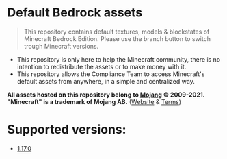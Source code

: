 # Default Bedrock assets

> This repository contains default textures, models & blockstates of Minecraft Bedrock Edition.
> Please use the branch button to switch trough Minecraft versions.

- This repository is only here to help the Minecraft community, there is no intention to redistribute the assets or to make money with it.
- This repository allows the Compliance Team to access Minecraft's default assets from anywhere, in a simple and centralized way.

**All assets hosted on this repository belong to [Mojang](https://github.com/Mojang) © 2009-2021. "Minecraft" is a trademark of Mojang AB.**
([Website](https://www.minecraft.net/) & [Terms](https://account.mojang.com/terms))

# Supported versions:
- [1.17.0](https://github.com/CompliBot/Default-Bedrock/tree/1.17.0)
